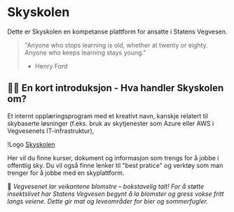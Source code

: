 # Skyskolen

Dette er Skyskolen en kompetanse plattform for ansatte i Statens Vegvesen.

>"Anyone who stops learning is old, whether at twenty or eighty. Anyone who keeps learning stays young."
> - Henry Ford

## 🙋‍♀️ En kort introduksjon - Hva handler Skyskolen om?
Et internt opplæringsprogram med et kreativt navn, kanskje relatert til skybaserte løsninger (f.eks. bruk av skytjenester som Azure eller AWS i Vegvesenets IT-infrastruktur), 

!Logo [Skyskolen](https://github.com/user-attachments/assets/e43eefaf-f720-4c38-8287-51bbef908fba)

Her vil du finne kurser, dokument og informasjon som trengs for å jobbe i offentlig sky. Du vil også finne lenker til "best pratice" og verktøy som man trenger for å jobbe med en skyplattform.

🐝 _Vegvesenet lar veikantene blomstre – bokstavelig talt!
For å støtte insektslivet har Statens Vegvesen begynt å la blomster og gress vokse fritt langs veiene. Dette gir mat og leveområder for bier og sommerfugler._
